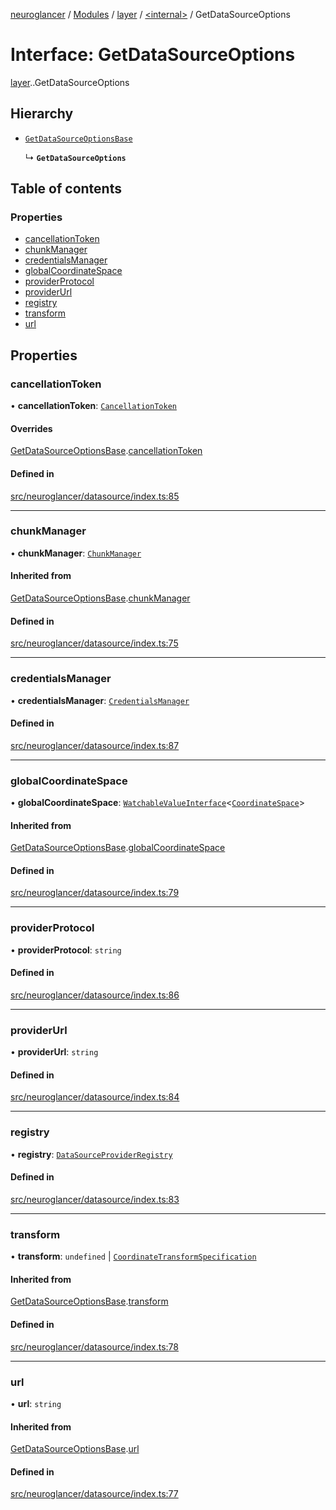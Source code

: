 [neuroglancer](../README.md) / [Modules](../modules.md) / [layer](../modules/layer.md) / [<internal\>](../modules/layer._internal_.md) / GetDataSourceOptions

# Interface: GetDataSourceOptions

[layer](../modules/layer.md).[<internal>](../modules/layer._internal_.md).GetDataSourceOptions

## Hierarchy

- [`GetDataSourceOptionsBase`](layer._internal_.GetDataSourceOptionsBase.md)

  ↳ **`GetDataSourceOptions`**

## Table of contents

### Properties

- [cancellationToken](layer._internal_.GetDataSourceOptions.md#cancellationtoken)
- [chunkManager](layer._internal_.GetDataSourceOptions.md#chunkmanager)
- [credentialsManager](layer._internal_.GetDataSourceOptions.md#credentialsmanager)
- [globalCoordinateSpace](layer._internal_.GetDataSourceOptions.md#globalcoordinatespace)
- [providerProtocol](layer._internal_.GetDataSourceOptions.md#providerprotocol)
- [providerUrl](layer._internal_.GetDataSourceOptions.md#providerurl)
- [registry](layer._internal_.GetDataSourceOptions.md#registry)
- [transform](layer._internal_.GetDataSourceOptions.md#transform)
- [url](layer._internal_.GetDataSourceOptions.md#url)

## Properties

### cancellationToken

• **cancellationToken**: [`CancellationToken`](layer._internal_.CancellationToken.md)

#### Overrides

[GetDataSourceOptionsBase](layer._internal_.GetDataSourceOptionsBase.md).[cancellationToken](layer._internal_.GetDataSourceOptionsBase.md#cancellationtoken)

#### Defined in

[src/neuroglancer/datasource/index.ts:85](https://github.com/ActiveBrainAtlas2/neuroglancer/blob/540617bc/src/neuroglancer/datasource/index.ts#L85)

___

### chunkManager

• **chunkManager**: [`ChunkManager`](../classes/data_panel_layout._internal_.ChunkManager.md)

#### Inherited from

[GetDataSourceOptionsBase](layer._internal_.GetDataSourceOptionsBase.md).[chunkManager](layer._internal_.GetDataSourceOptionsBase.md#chunkmanager)

#### Defined in

[src/neuroglancer/datasource/index.ts:75](https://github.com/ActiveBrainAtlas2/neuroglancer/blob/540617bc/src/neuroglancer/datasource/index.ts#L75)

___

### credentialsManager

• **credentialsManager**: [`CredentialsManager`](layer._internal_.CredentialsManager.md)

#### Defined in

[src/neuroglancer/datasource/index.ts:87](https://github.com/ActiveBrainAtlas2/neuroglancer/blob/540617bc/src/neuroglancer/datasource/index.ts#L87)

___

### globalCoordinateSpace

• **globalCoordinateSpace**: [`WatchableValueInterface`](trackable_value.WatchableValueInterface.md)<[`CoordinateSpace`](coordinate_transform.CoordinateSpace.md)\>

#### Inherited from

[GetDataSourceOptionsBase](layer._internal_.GetDataSourceOptionsBase.md).[globalCoordinateSpace](layer._internal_.GetDataSourceOptionsBase.md#globalcoordinatespace)

#### Defined in

[src/neuroglancer/datasource/index.ts:79](https://github.com/ActiveBrainAtlas2/neuroglancer/blob/540617bc/src/neuroglancer/datasource/index.ts#L79)

___

### providerProtocol

• **providerProtocol**: `string`

#### Defined in

[src/neuroglancer/datasource/index.ts:86](https://github.com/ActiveBrainAtlas2/neuroglancer/blob/540617bc/src/neuroglancer/datasource/index.ts#L86)

___

### providerUrl

• **providerUrl**: `string`

#### Defined in

[src/neuroglancer/datasource/index.ts:84](https://github.com/ActiveBrainAtlas2/neuroglancer/blob/540617bc/src/neuroglancer/datasource/index.ts#L84)

___

### registry

• **registry**: [`DataSourceProviderRegistry`](../classes/layer._internal_.DataSourceProviderRegistry.md)

#### Defined in

[src/neuroglancer/datasource/index.ts:83](https://github.com/ActiveBrainAtlas2/neuroglancer/blob/540617bc/src/neuroglancer/datasource/index.ts#L83)

___

### transform

• **transform**: `undefined` \| [`CoordinateTransformSpecification`](coordinate_transform.CoordinateTransformSpecification.md)

#### Inherited from

[GetDataSourceOptionsBase](layer._internal_.GetDataSourceOptionsBase.md).[transform](layer._internal_.GetDataSourceOptionsBase.md#transform)

#### Defined in

[src/neuroglancer/datasource/index.ts:78](https://github.com/ActiveBrainAtlas2/neuroglancer/blob/540617bc/src/neuroglancer/datasource/index.ts#L78)

___

### url

• **url**: `string`

#### Inherited from

[GetDataSourceOptionsBase](layer._internal_.GetDataSourceOptionsBase.md).[url](layer._internal_.GetDataSourceOptionsBase.md#url)

#### Defined in

[src/neuroglancer/datasource/index.ts:77](https://github.com/ActiveBrainAtlas2/neuroglancer/blob/540617bc/src/neuroglancer/datasource/index.ts#L77)
